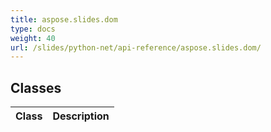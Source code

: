 ```yaml
---
title: aspose.slides.dom
type: docs
weight: 40
url: /slides/python-net/api-reference/aspose.slides.dom/
---
```





## **Classes**
|**Class**|**Description**|
| :- | :- |
